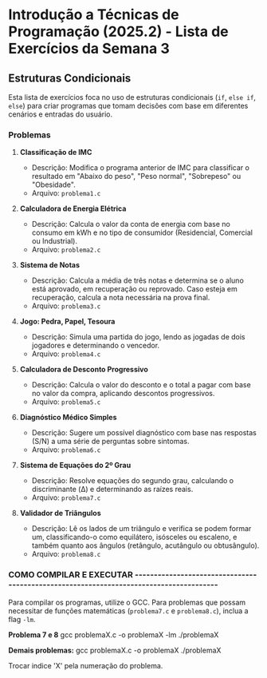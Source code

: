 # Introdução a Técnicas de Programação (2025.2) - Lista de Exercícios da Semana 3

## Estruturas Condicionais

Esta lista de exercícios foca no uso de estruturas condicionais (`if`, `else if`, `else`) para criar programas que tomam decisões com base em diferentes cenários e entradas do usuário.

### Problemas

1.  **Classificação de IMC**
    * Descrição: Modifica o programa anterior de IMC para classificar o resultado em "Abaixo do peso", "Peso normal", "Sobrepeso" ou "Obesidade".
    * Arquivo: `problema1.c`

2.  **Calculadora de Energia Elétrica**
    * Descrição: Calcula o valor da conta de energia com base no consumo em kWh e no tipo de consumidor (Residencial, Comercial ou Industrial).
    * Arquivo: `problema2.c`

3.  **Sistema de Notas**
    * Descrição: Calcula a média de três notas e determina se o aluno está aprovado, em recuperação ou reprovado. Caso esteja em recuperação, calcula a nota necessária na prova final.
    * Arquivo: `problema3.c`

4.  **Jogo: Pedra, Papel, Tesoura**
    * Descrição: Simula uma partida do jogo, lendo as jogadas de dois jogadores e determinando o vencedor.
    * Arquivo: `problema4.c`

5.  **Calculadora de Desconto Progressivo**
    * Descrição: Calcula o valor do desconto e o total a pagar com base no valor da compra, aplicando descontos progressivos.
    * Arquivo: `problema5.c`

6.  **Diagnóstico Médico Simples**
    * Descrição: Sugere um possível diagnóstico com base nas respostas (S/N) a uma série de perguntas sobre sintomas.
    * Arquivo: `problema6.c`

7.  **Sistema de Equações do 2º Grau**
    * Descrição: Resolve equações do segundo grau, calculando o discriminante (Δ) e determinando as raízes reais.
    * Arquivo: `problema7.c`

8.  **Validador de Triângulos**
    * Descrição: Lê os lados de um triângulo e verifica se podem formar um, classificando-o como equilátero, isósceles ou escaleno, e também quanto aos ângulos (retângulo, acutângulo ou obtusângulo).
    * Arquivo: `problema8.c`

### COMO COMPILAR E EXECUTAR ---------------------------------------------------------------------------------------

Para compilar os programas, utilize o GCC. 
Para problemas que possam necessitar de funções matemáticas (`problema7.c` e `problema8.c`), inclua a flag `-lm`.

**Problema 7 e 8**
gcc problemaX.c -o  problemaX -lm
./problemaX

**Demais problemas:**
gcc problemaX.c -o problemaX
./problemaX

Trocar indice 'X' pela numeração do problema.

